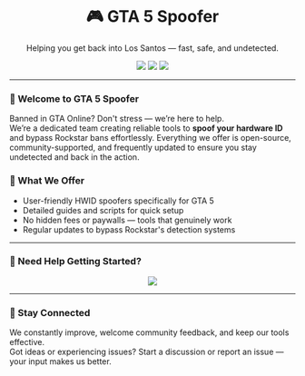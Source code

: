 <h1 align="center">🎮 GTA 5 Spoofer</h1>
<p align="center">Helping you get back into Los Santos — fast, safe, and undetected.</p>

<p align="center">
  <img src="https://img.shields.io/badge/Status-Active-brightgreen?style=flat-square" />
  <img src="https://img.shields.io/badge/Anti%20Cheat%20Bypass-Rockstar%20AC-blue?style=flat-square" />
  <img src="https://img.shields.io/badge/Last%20Update-March%202024-orange?style=flat-square" />
</p>

<hr />

<h3>👋 Welcome to GTA 5 Spoofer</h3>
<p>Banned in GTA Online? Don't stress — we’re here to help.<br>
We’re a dedicated team creating reliable tools to <strong>spoof your hardware ID</strong> and bypass Rockstar bans effortlessly. Everything we offer is open-source, community-supported, and frequently updated to ensure you stay undetected and back in the action.</p>

<h3>🔧 What We Offer</h3>
<ul>
  <li>User-friendly HWID spoofers specifically for GTA 5</li>
  <li>Detailed guides and scripts for quick setup</li>
  <li>No hidden fees or paywalls — tools that genuinely work</li>
  <li>Regular updates to bypass Rockstar's detection systems</li>
</ul>

<hr />

<h3>🎥 Need Help Getting Started?</h3>
<p align="center">
  <a href="https://www.youtube.com/watch?v=YOUR_VIDEO_LINK" target="_blank">
    <img src="https://img.shields.io/badge/Watch%20YouTube%20Guide-Click%20Here-red?style=for-the-badge&logo=youtube" />
  </a>
</p>

<hr />

<h3>💬 Stay Connected</h3>
<p>We constantly improve, welcome community feedback, and keep our tools effective.<br>
Got ideas or experiencing issues? Start a discussion or report an issue — your input makes us better.</p>
